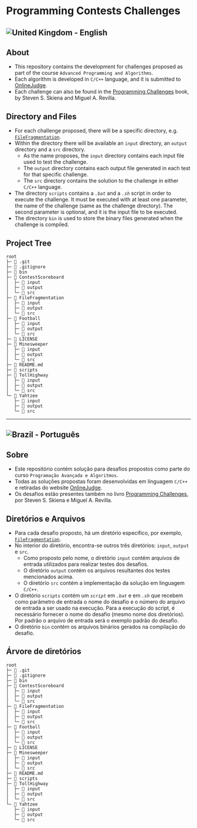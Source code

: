 # **Programming Contests Challenges**

## ![United Kingdom](https://raw.githubusercontent.com/stevenrskelton/flag-icon/master/png/16/country-4x3/gb.png "United Kingdom") - English

## **About**

- This repository contains the development for challenges proposed as part of the course `Advanced Programming and Algorithms`.
- Each algorithm is developed in `C/C++` language, and it is submitted to [OnlineJudge](https://onlinejudge.org/).
- Each challenge can also be found in the [Programming Challenges](https://www.amazon.com.br/dp/B008AFF2ZU/ref=dp-kindle-redirect?_encoding=UTF8&btkr=1) book, by Steven S. Skiena and Miguel A. Revilla.

## **Directory and Files**

- For each challenge proposed, there will be a specific directory, e.g. [`FileFragmentation`](./FileFragmentation/).
- Within the directory there will be available an `input` directory, an `output` directory and a `src` directory.
  - As the name proposes, the `input` directory contains each input file used to test the challenge.
  - The `output` directory contains each output file generated in each test for that specific challenge.
  - The `src` directory contains the solution to the challenge in either `C/C++` language.
- The directory `scripts` contains a _`.bat`_ and a _`.sh`_ script in order to execute the challenge. It must be executed with at least one parameter, the name of the challenge (same as the challenge directory). The second parameter is optional, and it is the input file to be executed.
- The directory `bin` is used to store the binary files generated when the challenge is compiled.

## **Project Tree**

```
root
├─ 📁 .git
├─ 📄 .gitignore
├─ 📁 bin
├─ 📁 ContestScoreboard
│  ├─ 📁 input
│  ├─ 📁 output
│  └─ 📁 src
├─ 📁 FileFragmentation
│  ├─ 📁 input
│  ├─ 📁 output
│  └─ 📁 src
├─ 📁 Football
│  ├─ 📁 input
│  ├─ 📁 output
│  └─ 📁 src
├─ 📄 LICENSE
├─ 📁 Minesweeper
│  ├─ 📁 input
│  ├─ 📁 output
│  └─ 📁 src
├─ 📄 README.md
├─ 📁 scripts
├─ 📁 TollHighway
│  ├─ 📁 input
│  ├─ 📁 output
│  └─ 📁 src
└─ 📁 Yahtzee
   ├─ 📁 input
   ├─ 📁 output
   └─ 📁 src

```
---
## ![Brazil](https://raw.githubusercontent.com/stevenrskelton/flag-icon/master/png/16/country-4x3/br.png) - Português

## **Sobre**

- Este repositório contém solução para desafios propostos como parte do curso `Programação Avançada e Algoritmos`.
- Todas as soluções propostas foram desenvolvidas em linguagem `C/C++` e retiradas do website [OnlineJudge](https://onlinejudge.org/).
- Os desafios estão presentes também no livro [Programming Challenges](https://www.amazon.com.br/dp/B008AFF2ZU/ref=dp-kindle-redirect?_encoding=UTF8&btkr=1), por Steven S. Skiena e Miguel A. Revilla.

## **Diretórios e Arquivos**

- Para cada desafio proposto, há um diretório específico, por exemplo, [`FileFragmentation`](./FileFragmentation/).
- No interior do diretório, encontra-se outros três diretórios: `input`, `output` e `src`.
  - Como proposto pelo nome, o diretório `input` contém arquivos de entrada utilizados para realizar testes dos desafios.
  - O diretório `output` contém os arquivos resultantes dos testes mencionados acima.
  - O diretório `src` contém a implementação da solução em linguagem `C/C++`.
- O diretório `scripts` contém um _`script`_ em _`.bat`_ e em _`.sh`_ que recebem como parâmetro de entrada o nome do desafio e o número do arquivo de entrada a ser usado na execução. Para a execução do script, é necessário fornecer o nome do desafio (mesmo nome dos diretórios). Por padrão o arquivo de entrada será o exemplo padrão do desafio.
- O diretório `bin` contém os arquivos binários gerados na compilação do desafio.

## **Árvore de diretórios**

```
root
├─ 📁 .git
├─ 📄 .gitignore
├─ 📁 bin
├─ 📁 ContestScoreboard
│  ├─ 📁 input
│  ├─ 📁 output
│  └─ 📁 src
├─ 📁 FileFragmentation
│  ├─ 📁 input
│  ├─ 📁 output
│  └─ 📁 src
├─ 📁 Football
│  ├─ 📁 input
│  ├─ 📁 output
│  └─ 📁 src
├─ 📄 LICENSE
├─ 📁 Minesweeper
│  ├─ 📁 input
│  ├─ 📁 output
│  └─ 📁 src
├─ 📄 README.md
├─ 📁 scripts
├─ 📁 TollHighway
│  ├─ 📁 input
│  ├─ 📁 output
│  └─ 📁 src
└─ 📁 Yahtzee
   ├─ 📁 input
   ├─ 📁 output
   └─ 📁 src

```

